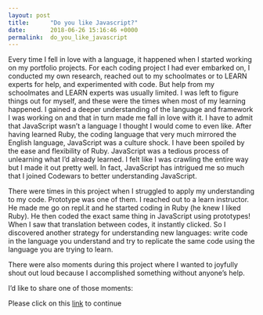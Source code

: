 ```yaml
---
layout: post
title:      "Do you like Javascript?"
date:       2018-06-26 15:16:46 +0000
permalink:  do_you_like_javascript
---
```



Every time I fell in love with a language, it happened when I started working on my portfolio projects. For each coding project I had ever embarked on, I conducted my own research, reached out to my schoolmates or to LEARN experts for help, and experimented with code. But help from my schoolmates and LEARN experts was usually limited. I was left to figure things out for myself, and these were the times when most of my learning happened. I gained a deeper understanding of the language and framework I was working on and that in turn made me fall in love with it. I have to admit that JavaScript wasn’t a language I thought I would come to even like. After having learned Ruby, the coding language that very much mirrored the English language, JavaScript was a culture shock. I have been spoiled by the ease and flexibility of Ruby. JavaScript was a tedious process of unlearning what I’d already learned. I felt like I was crawling the entire way but I made it out pretty well. In fact, JavaScript has intrigued me so much that I joined Codewars to better understanding JavaScript.  

There were times in this project when I struggled to apply my understanding to my code. Prototype was one of them. I reached out to a learn instructor. He made me go on repl.it and he started coding in Ruby (he knew I liked Ruby). He then coded the exact same thing in JavaScript using prototypes! When I saw that translation between codes, it instantly clicked.  So I discovered another strategy for understanding new languages: write code in the language you understand and try to replicate the same code using the language you are trying to learn. 

There were also moments during this project where I wanted to joyfully shout out loud because I accomplished something without anyone’s help.

I’d like to share one of those moments: 

Please click on this [link](http://vanitanaidueckert.com/loading_and_displaying_a_form_for_via_ajax) to continue

